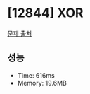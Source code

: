 # [12844] XOR

[문제 출처](https://www.acmicpc.net/problem/12844)

## 성능

- Time: 616ms
- Memory: 19.6MB